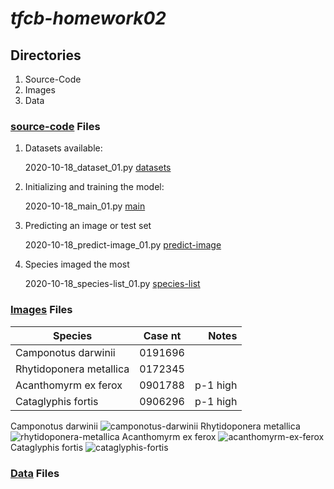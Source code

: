 # *tfcb-homework02*
## Directories
1. Source-Code
2. Images
3. Data
### [source-code](../main/source-code) Files
1. Datasets available:

   2020-10-18_dataset_01.py [datasets](../main/source-code/2020-10-18_dataset_01.py)
2. Initializing and training the model:

   2020-10-18_main_01.py [main](../main/source-code/2020-10-18_main_01.py)
3. Predicting an image or test set

   2020-10-18_predict-image_01.py [predict-image](../main/source-code/2020-10-18_predict-image_01.py)
4. Species imaged the most

   2020-10-18_species-list_01.py [species-list](../main/source-code/2020-10-18_species-list_01.py)
### [Images](../main/Images) Files
|        Species        | Case nt |   Notes  |
|-----------------------|:-------:|---------:|
|  Camponotus darwinii  | 0191696 |          |
|Rhytidoponera metallica| 0172345 |          |
|  Acanthomyrm ex ferox | 0901788 | p-1 high |
|   Cataglyphis fortis  | 0906296 | p-1 high |

Camponotus darwinii ![camponotus-darwinii](../main/Images/2020-10-18_camponotus-darwinii_casent-0191696_01.jpg "Camponotus darwinii")
Rhytidoponera metallica ![rhytidoponera-metallica](../main/Images/2020-10-18_rhytidoponera-metallica_casent-0172345_01.jpg "Rhytidoponera metallica")
Acanthomyrm ex ferox ![acanthomyrm-ex-ferox](../main/Images/2020-10-18_acanthomyrm-ex-ferox_casent-0901788-p-1-high_01.jpg "Acanthomyrm ex ferox")
Cataglyphis fortis ![cataglyphis-fortis](../main/Images/2020-10-18_cataglyphis-fortis_casent-0906296-p-1-high_01.jpg "Cataglyphis fortis")
### [Data](../main/Data) Files

